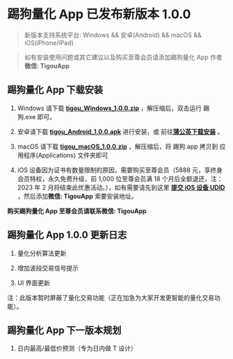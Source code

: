 # 踢狗量化 App 已发布新版本 1.0.0

> 新版本支持系统平台: Windows && 安卓(Android) && macOS && iOS(iPhone/iPad)

> 如有安装使用问题或其它建议以及购买至尊会员请添加踢狗量化 App 作者**微信: TigouApp**

## 踢狗量化 App 下载安装

1. Windows 请下载 [**tigou_Windows_1.0.0.zip**](https://gitee.com/TiGou/tigou_quant/releases/download/1.0.0/tigou_Windows_1.0.0.zip) ，解压缩后，双击运行 踢狗.exe 即可。

1. 安卓请下载 [**tigou_Android_1.0.0.apk**](https://gitee.com/TiGou/tigou_quant/releases/download/1.0.0/tigou_Android_1.0.0.apk) 进行安装，或 前往[**蒲公英下载安装**](https://gitee.com/link?target=https%3A%2F%2Fwww.pgyer.com%2Ftigou_android) 。

1. macOS 请下载 [**tigou_macOS_1.0.0.zip**](https://gitee.com/TiGou/tigou_quant/releases/download/1.0.0/tigou_macOS_1.0.0.zip) ，解压缩后，将 踢狗.app 拷贝到 应用程序(Applications) 文件夹即可

1. iOS 设备因为证书有数量限制的原因，需要购买至尊会员（5888 元，享终身会员特权，永久免费升级，前 1,000 位至尊会员满 18 个月后全额退还，注：2023 年 2 月将结束此优惠活动。），如有需要请先到这里 [**提交 iOS 设备 UDID**](https://gitee.com/link?target=https%3A%2F%2Fwww.pgyer.com%2Ftools%2Fudid%3Fsl%3Dn7DO) ，然后添加**微信: TigouApp** 索要安装地址。

**购买踢狗量化 App 至尊会员请联系微信: TigouApp**

## 踢狗量化 App 1.0.0 更新日志

1. 量化分析算法更新

1. 增加波段交易信号提示

1. UI 界面更新

注：此版本暂时屏蔽了量化交易功能（正在加急为大家开发更智能的量化交易功能）。

## 踢狗量化 App 下一版本规划

1. 日内最高/最低价预测（专为日内做 T 设计）
